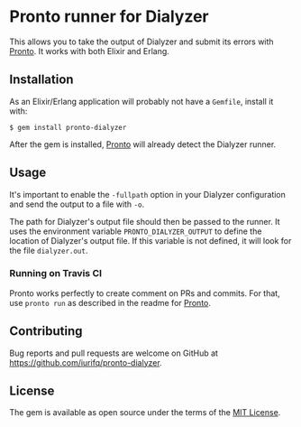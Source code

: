 # Pronto runner for Dialyzer

This allows you to take the output of Dialyzer and submit its errors with
[Pronto]. It works with both Elixir and Erlang.

## Installation

As an Elixir/Erlang application will probably not have a `Gemfile`, install it with:

    $ gem install pronto-dialyzer

After the gem is installed, [Pronto] will already detect the Dialyzer
runner.

## Usage

It's important to enable the `-fullpath` option in your Dialyzer configuration
and send the output to a file with `-o`.

The path for Dialyzer's output file should then be passed to the runner. It uses
the environment variable `PRONTO_DIALYZER_OUTPUT` to define the location of
Dialyzer's output file. If this variable is not defined, it will look for the
file `dialyzer.out`.

### Running on Travis CI

Pronto works perfectly to create comment on PRs and commits. For that, use
`pronto run` as described in the readme for [Pronto].

## Contributing

Bug reports and pull requests are welcome on GitHub at https://github.com/iurifq/pronto-dialyzer.


## License

The gem is available as open source under the terms of the [MIT License](http://opensource.org/licenses/MIT).


[Pronto]: https://github.com/mmozuras/pronto
